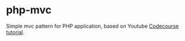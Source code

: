 # php-mvc
Simple mvc pattern for PHP application, based on Youtube [Codecourse tutorial](https://www.youtube.com/playlist?list=PLfdtiltiRHWGXVHXX09fxXDi-DqInchFD).